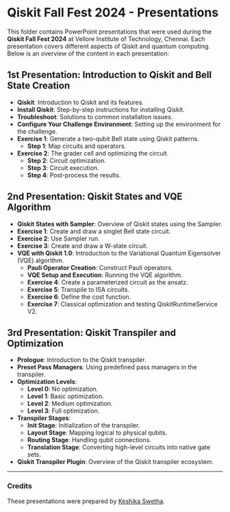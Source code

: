 # Qiskit Fall Fest 2024 - Presentations

This folder contains PowerPoint presentations that were used during the **Qiskit Fall Fest 2024** at Vellore Institute of Technology, Chennai. Each presentation covers different aspects of Qiskit and quantum computing. Below is an overview of the content in each presentation:

## 1st Presentation: Introduction to Qiskit and Bell State Creation

- **Qiskit**: Introduction to Qiskit and its features.
- **Install Qiskit**: Step-by-step instructions for installing Qiskit.
- **Troubleshoot**: Solutions to common installation issues.
- **Configure Your Challenge Environment**: Setting up the environment for the challenge.
- **Exercise 1**: Generate a two-qubit Bell state using Qiskit patterns.
  - **Step 1**: Map circuits and operators.
- **Exercise 2**: The grader cell and optimizing the circuit.
  - **Step 2**: Circuit optimization.
  - **Step 3**: Circuit execution.
  - **Step 4**: Post-process the results.

## 2nd Presentation: Qiskit States and VQE Algorithm

- **Qiskit States with Sampler**: Overview of Qiskit states using the Sampler.
- **Exercise 1**: Create and draw a singlet Bell state circuit.
- **Exercise 2**: Use Sampler run.
- **Exercise 3**: Create and draw a W-state circuit.
- **VQE with Qiskit 1.0**: Introduction to the Variational Quantum Eigensolver (VQE) algorithm.
  - **Pauli Operator Creation**: Construct Pauli operators.
  - **VQE Setup and Execution**: Running the VQE algorithm.
  - **Exercise 4**: Create a parameterized circuit as the ansatz.
  - **Exercise 5**: Transpile to ISA circuits.
  - **Exercise 6**: Define the cost function.
  - **Exercise 7**: Classical optimization and testing QiskitRuntimeService V2.

## 3rd Presentation: Qiskit Transpiler and Optimization

- **Prologue**: Introduction to the Qiskit transpiler.
- **Preset Pass Managers**: Using predefined pass managers in the transpiler.
- **Optimization Levels**:
  - **Level 0**: No optimization.
  - **Level 1**: Basic optimization.
  - **Level 2**: Medium optimization.
  - **Level 3**: Full optimization.
- **Transpiler Stages**:
  - **Init Stage**: Initialization of the transpiler.
  - **Layout Stage**: Mapping logical to physical qubits.
  - **Routing Stage**: Handling qubit connections.
  - **Translation Stage**: Converting high-level circuits into native gate sets.
- **Qiskit Transpiler Plugin**: Overview of the Qiskit transpiler ecosystem.

---

### Credits

These presentations were prepared by [Keshika Swetha](https://www.linkedin.com/in/keshika-swetha-384096262/).
